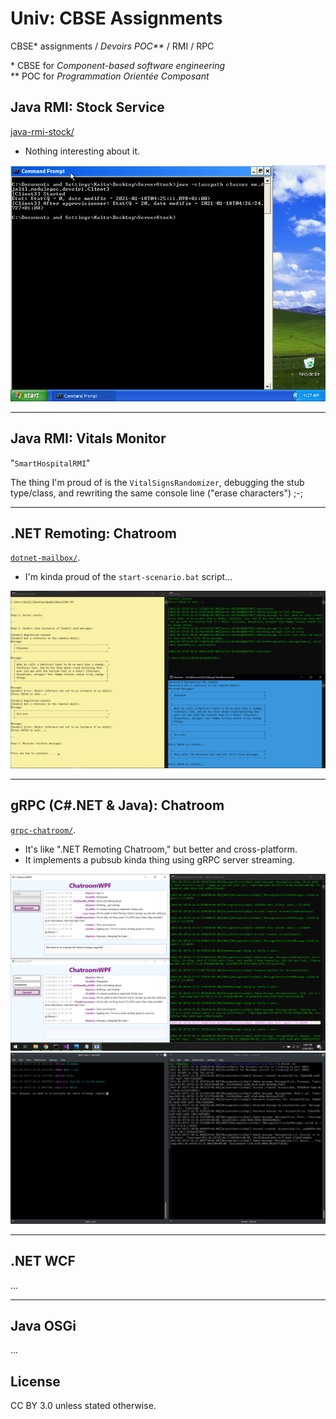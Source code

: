 # Univ: CBSE Assignments
CBSE\* assignments / <i lang="fr">Devoirs POC\*\*</i> / RMI / RPC

\* CBSE for _Component-based software engineering_  
\*\* POC for <i lang="fr">Programmation Orientée Composant</i>


## Java RMI: Stock Service

[java-rmi-stock/](./java-rmi-stock/)
- Nothing interesting about it.

![StockClient3 running on Windows XP](./java-rmi-stock/screenshots/scenario-2-4--client3.png)

---

## Java RMI: Vitals Monitor

"`SmartHospitalRMI`"

The thing I'm proud of is the `VitalSignsRandomizer`, debugging the stub type/class, and rewriting the same console line ("erase characters") ;-;

---

## .NET Remoting: Chatroom

[`dotnet-mailbox/`](./dotnet-mailbox).
- I'm kinda proud of the `start-scenario.bat` script...

![](dotnet-mailbox/screenshots/screenshot-2021-02-19--Singleton.png)

---

## gRPC (C#.NET & Java): Chatroom

[`grpc-chatroom/`](grpc-chatroom/).

- It's like ".NET Remoting Chatroom," but better and cross-platform.
- It implements a pubsub kinda thing using gRPC server streaming.

![Server and clients running Windows](./grpc-chatroom/dotnet-grpc/screenshot-2021-02-28--dotnet-windows.png)
![Server and client Running on Linux/Ubuntu](./grpc-chatroom/java-grpc/ChatroomTUI/screenshot-2021-02-26--java-dotnet-ubuntu.png)

---

## .NET WCF

...

---

## Java OSGi

...


## License
CC BY 3.0 unless stated otherwise.
